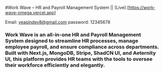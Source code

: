 #Work Wave – HR and Payroll Management System || (Live).[https://work-wave-omega.vercel.app]

Email: yeasindev8@gmail.com
password: 12345678

### Work Wave is an all-in-one HR and Payroll Management System designed to streamline HR processes, manage employee payroll, and ensure compliance across departments. Built with Next.js, MongoDB, Stripe, ShadCN UI, and Aeternity UI, this platform provides HR teams with the tools to oversee their workforce efficiently and elegantly.
